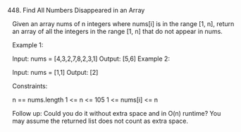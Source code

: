 448. Find All Numbers Disappeared in an Array

Given an array nums of n integers where nums[i] is in the range [1, n], return an array of all the integers in the range [1, n] that do not appear in nums.

 

Example 1:

Input: nums = [4,3,2,7,8,2,3,1]
Output: [5,6]
Example 2:

Input: nums = [1,1]
Output: [2]
 

Constraints:

n == nums.length
1 <= n <= 105
1 <= nums[i] <= n
 

Follow up: Could you do it without extra space and in O(n) runtime? You may assume the returned list does not count as extra space.

